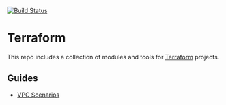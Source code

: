 [![Build Status][workflow-image]][workflow-url]

# Terraform

This repo includes a collection of modules and tools for [Terraform](https://www.terraform.io) projects.

## Guides

  - [VPC Scenarios](https://docs.aws.amazon.com/vpc/latest/userguide/VPC_Scenarios.html)


[workflow-url]: https://github.com/moorara/terraform/actions
[workflow-image]: https://github.com/moorara/terraform/workflows/Main/badge.svg
